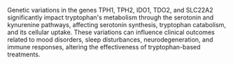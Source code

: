 Genetic variations in the genes TPH1, TPH2, IDO1, TDO2, and SLC22A2 significantly impact tryptophan's metabolism through the serotonin and kynurenine pathways, affecting serotonin synthesis, tryptophan catabolism, and its cellular uptake. These variations can influence clinical outcomes related to mood disorders, sleep disturbances, neurodegeneration, and immune responses, altering the effectiveness of tryptophan-based treatments.